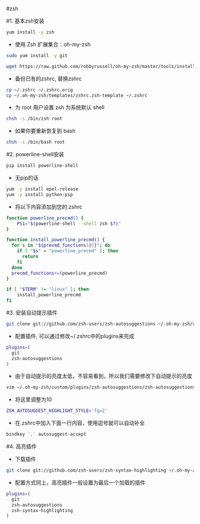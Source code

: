 #zsh

#1. 基本zsh安装
```bash
yum install -y zsh
```

* 使用 Zsh 扩展集合：oh-my-zsh
```bash
sudo yum install -y git
```
```bash
wget https://raw.github.com/robbyrussell/oh-my-zsh/master/tools/install.sh -O - | sh
```

* 备份已有的zshrc, 替换zshrc
```bash
cp ~/.zshrc ~/.zshrc.orig
cp ~/.oh-my-zsh/templates/zshrc.zsh-template ~/.zshrc
```

* 为 root 用户设置 zsh 为系统默认 shell
```bash
chsh -s /bin/zsh root
```
* 如果你要重新恢复到 bash
```bash
chsh -s /bin/bash root
```



#2. powerline-shell安装
```bash
pip install powerline-shell
```
* 无pip的话
```bash
yum -y install epel-release
yum -y install python-pip
```

* 将以下内容添加到您的.zshrc
```bash
function powerline_precmd() {
    PS1="$(powerline-shell --shell zsh $?)"
}

function install_powerline_precmd() {
  for s in "${precmd_functions[@]}"; do
    if [ "$s" = "powerline_precmd" ]; then
      return
    fi
  done
  precmd_functions+=(powerline_precmd)
}

if [ "$TERM" != "linux" ]; then
    install_powerline_precmd
fi
```


#3. 安装自动提示插件
```bash
git clone git://github.com/zsh-users/zsh-autosuggestions ~/.oh-my-zsh/custom/plugins/zsh-autosuggestions
```
* 配置插件, 可以通过修改~/.zshrc中的plugins来完成
```bash
plugins=(
  git
  zsh-autosuggestions
)
```

* 由于自动提示的亮度太低，不容易看到，所以我们需要修改下自动提示的亮度
```bash
vim ~/.oh-my-zsh/custom/plugins/zsh-autosuggestions/zsh-autosuggestions.zsh
```
* 将这里调整为10
```bash
ZSH_AUTOSUGGEST_HIGHLIGHT_STYLE='fg=2'
```

* 在.zshrc中加入下面一行内容，使用逗号就可以自动补全
```bash
bindkey ',' autosuggest-accept
```


#4. 高亮插件
* 下载插件
```bash
git clone git://github.com/zsh-users/zsh-syntax-highlighting ~/.oh-my-zsh/custom/plugins/zsh-syntax-highlighting
```

* 配置方式同上，高亮插件一般设置为最后一个加载的插件
```bash
plugins=(
  git
  zsh-autosuggestions
  zsh-syntax-highlighting
)
```



